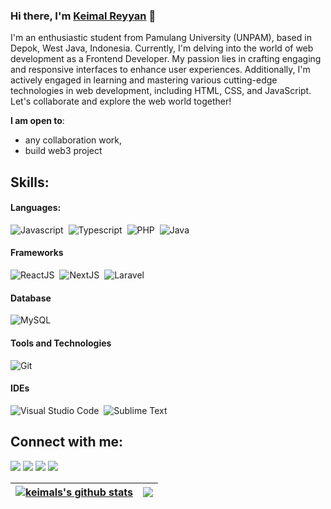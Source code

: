### Hi there, I'm [Keimal Reyyan](https://github.com/KeiRey) 👋

I'm an enthusiastic student from Pamulang University (UNPAM), based in Depok, West Java, Indonesia. Currently, I'm delving into the world of web development as a Frontend Developer. My passion lies in crafting engaging and responsive interfaces to enhance user experiences. Additionally, I'm actively engaged in learning and mastering various cutting-edge technologies in web development, including HTML, CSS, and JavaScript. Let's collaborate and explore the web world together!

 **I am open to**:

- any collaboration work,
- build web3 project

## Skills:

#### Languages:

![Javascript](https://img.shields.io/badge/Javascript-ED8B00?style=for-the-badge&logo=Javascript&logoColor=white)&nbsp;
![Typescript](https://img.shields.io/badge/Typescript-121011?style=for-the-badge&logo=Typescript&logoColor=white)&nbsp;
![PHP](https://img.shields.io/badge/PHP-3776AB?style=for-the-badge&logo=PHP&logoColor=white)&nbsp;
![Java](https://img.shields.io/badge/Java-121011?style=for-the-badge&logo=Java&logoColor=white)&nbsp;

#### Frameworks
![ReactJS](https://img.shields.io/badge/ReactJS-ED8B00?style=for-the-badge&logo=ReactJS&logoColor=white)&nbsp;
![NextJS](https://img.shields.io/badge/NextJS-3776AB?style=for-the-badge&logo=NextJS&logoColor=white)&nbsp;
![Laravel](https://img.shields.io/badge/Laravel-121011?style=for-the-badge&logo=Laravel&logoColor=white)&nbsp;

#### Database

![MySQL](https://img.shields.io/badge/MySQL-00000F?style=for-the-badge&logo=mysql&logoColor=white)&nbsp;

#### Tools and Technologies
![Git](https://img.shields.io/badge/GIT-E44C30?style=for-the-badge&logo=git&logoColor=white)&nbsp;

#### IDEs

![Visual Studio Code](https://img.shields.io/badge/Visual%20Studio%20Code-0078d7.svg?style=for-the-badge&logo=visual-studio-code&logoColor=white)&nbsp;
![Sublime Text](https://img.shields.io/badge/Sublime%20Text-00000F.svg?style=for-the-badge&logo=visual-studio-code&logoColor=white)&nbsp;

## Connect with me:

<p align = "center">

[<img src ="https://img.shields.io/badge/website-%23.svg?&style=for-the-badge&logo=www&logoColor=white%22&color=black">](https://keimal.vercel.app)
[<img src="https://img.shields.io/badge/twitter-%231DA1F2.svg?&style=for-the-badge&logo=twitter&logoColor=white&color=black" />](https://twitter.com/keimalreyyan) 
[<img src="https://img.shields.io/badge/linkedin-%2312100E.svg?&style=for-the-badge&logo=linkedin&logoColor=white&color=black" />](https://www.linkedin.com/in/keimalreyyan/)
[<img src="https://img.shields.io/badge/instagram-%2312100E.svg?&style=for-the-badge&logo=instagram&logoColor=white&color=black" />](https://www.instagram.com/keimaaal/)
</p>

| <a href="https://github.com/KeiRey/github-readme-stats"><img align="center" src="https://github-readme-stats.vercel.app/api?username=keirey&show_icons=true&include_all_commits=true&theme=buefy&hide_border=true" alt="keimals's github stats" /></a> | <a href="https://github.com/KeiRey/github-readme-stats"><img align="center" src="https://github-readme-stats.vercel.app/api/top-langs/?username=keirey&layout=compact&theme=buefy&hide_border=true" /></a> |
| ------------- | ------------- |

<!-- 
----
[<img src="https://github-profile-trophy.vercel.app/?username=keirey&row=2&column=3" />](https://github.com/ryo-ma/github-profile-trophy)
[<img src="https://github-readme-stats.vercel.app/api?username=keirey&theme=algolia&count_private=true&include_all_commits=true&show_icons=true" />](https://github.com/KeiRey/github-readme-stats)
[![GitHub Streak](https://github-readme-streak-stats.herokuapp.com/?user=keirey&theme=dark)](https://github.com/DenverCoder1/github-readme-streak-stats)
[![Durgesh's Top Langs](https://github-readme-stats.vercel.app/api/top-langs/?username=keirey&theme=algolia&hide=Jupyter&layout=compact&show_icons=true)](https://github.com/KeiRey/github-readme-stats)
 -->

<!--
Here are some ideas to get you started:

- 🔭 I’m currently working on ...
- 🌱 I’m currently learning ...
- 👯 I’m looking to collaborate on ...
- 🤔 I’m looking for help with ...
- 💬 Ask me about ...
- 📫 How to reach me: ...
- 😄 Pronouns: ...
- ⚡ Fun fact: ...
-->
